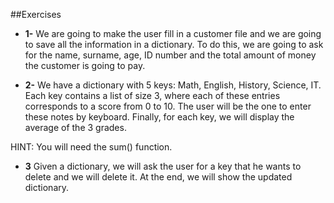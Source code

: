 ##Exercises

- <b>1-</b> We are going to make the user fill in a customer file and we are going to save all the information in a dictionary. 
To do this, we are going to ask for the name, surname, age, ID number and the total amount of money the customer is going to pay.

- <b>2-</b> We have a dictionary with 5 keys: Math, English, History, Science, IT. Each key contains a list of size 3, 
where each of these entries corresponds to a score from 0 to 10. The user will be the one to enter these notes by keyboard. 
Finally, for each key, we will display the average of the 3 grades.

HINT: You will need the sum() function.

- <b>3</b> Given a dictionary, we will ask the user for a key that he wants to delete and we will delete it.
 At the end, we will show the updated dictionary.
